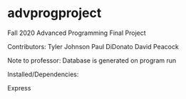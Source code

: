 # advprogproject
Fall 2020 Advanced Programming Final Project

Contributors:
Tyler Johnson
Paul DiDonato
David Peacock

Note to professor: Database is generated on program run

Installed/Dependencies:

Express